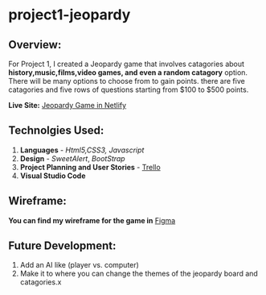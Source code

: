 # project1-jeopardy


## Overview:
 For Project 1, I created a Jeopardy game that involves catagories about **history,music,films,video games, and even a random catagory**  option. There will be many options to choose from to gain points. there are five catagories and five rows of questions starting from $100 to $500 points. 

**Live Site:** [Jeopardy Game in Netlify]()


## Technolgies Used:
1. **Languages** - *Html5,CSS3, Javascript*
2. **Design** - *SweetAlert*, *BootStrap*
3. **Project Planning and User Stories** - [Trello]()
4. **Visual Studio Code**

## Wireframe:
**You can find my wireframe for the game in** [Figma]()

## Future Development:
1. Add an AI like (player vs. computer)
2. Make it to where you can change the themes of the jeopardy board and catagories.x
